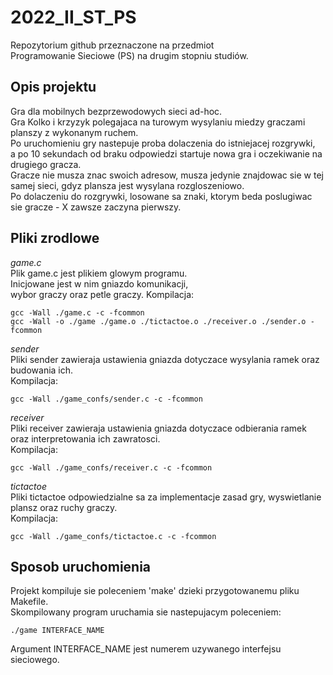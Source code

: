 # 2022_II_ST_PS  
Repozytorium github przeznaczone na przedmiot  
Programowanie Sieciowe (PS) na drugim stopniu studiów.

## Opis projektu  
Gra dla mobilnych bezprzewodowych sieci ad-hoc.  
Gra Kolko i krzyzyk polegajaca na turowym wysylaniu miedzy graczami planszy z wykonanym ruchem.  
Po uruchomieniu gry nastepuje proba dolaczenia do istniejacej rozgrywki,  
a po 10 sekundach od braku odpowiedzi startuje nowa gra i oczekiwanie na drugiego gracza.  
Gracze nie musza znac swoich adresow, musza jedynie znajdowac sie w tej samej sieci, gdyz plansza jest wysylana rozgloszeniowo.  
Po dolaczeniu do rozgrywki, losowane sa znaki, ktorym beda poslugiwac sie gracze - X zawsze zaczyna pierwszy.  

## Pliki zrodlowe  

*game.c*  
Plik game.c jest plikiem glowym programu.  
Inicjowane jest w nim gniazdo komunikacji,  
wybor graczy oraz petle graczy.
Kompilacja:  
```
gcc -Wall ./game.c -c -fcommon  
gcc -Wall -o ./game ./game.o ./tictactoe.o ./receiver.o ./sender.o -fcommon  
```

*sender*  
Pliki sender zawieraja ustawienia gniazda dotyczace wysylania ramek oraz budowania ich.  
Kompilacja:  
```
gcc -Wall ./game_confs/sender.c -c -fcommon  
```

*receiver*  
Pliki receiver zawieraja ustawienia gniazda dotyczace odbierania ramek oraz interpretowania ich zawratosci.  
Kompilacja:  
``` 
gcc -Wall ./game_confs/receiver.c -c -fcommon  
```

*tictactoe*  
Pliki tictactoe odpowiedzialne sa za implementacje zasad gry, wyswietlanie plansz oraz ruchy graczy.  
Kompilacja:  
```
gcc -Wall ./game_confs/tictactoe.c -c -fcommon  
```

## Sposob uruchomienia
Projekt kompiluje sie poleceniem 'make' dzieki przygotowanemu pliku Makefile.  
Skompilowany program uruchamia sie nastepujacym poleceniem:  
```
./game INTERFACE_NAME  
```
Argument INTERFACE_NAME jest numerem uzywanego interfejsu sieciowego.
